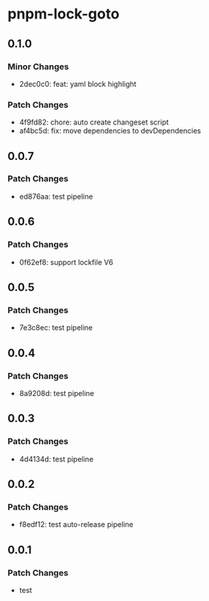 # pnpm-lock-goto

## 0.1.0

### Minor Changes

- 2dec0c0: feat: yaml block highlight

### Patch Changes

- 4f9fd82: chore: auto create changeset script
- af4bc5d: fix: move dependencies to devDependencies

## 0.0.7

### Patch Changes

- ed876aa: test pipeline

## 0.0.6

### Patch Changes

- 0f62ef8: support lockfile V6

## 0.0.5

### Patch Changes

- 7e3c8ec: test pipeline

## 0.0.4

### Patch Changes

- 8a9208d: test pipeline

## 0.0.3

### Patch Changes

- 4d4134d: test pipeline

## 0.0.2

### Patch Changes

- f8edf12: test auto-release pipeline

## 0.0.1

### Patch Changes

- test
